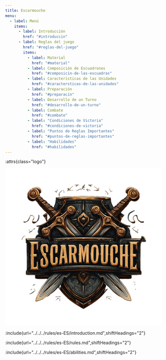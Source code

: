```yaml
---
title: Escarmouche
menu:
  - label: Menú
    items:
      - label: Introducción
        href: "#introduccin"
      - label: Reglas del juego
        href: "#reglas-del-juego"
        items:
          - label: Material
            href: "#material"
          - label: Composición de Escuadrones
            href: "#composicin-de-las-escuadras"
          - label: Características de las Unidades
            href: "#caractersticas-de-las-unidades"
          - label: Preparación
            href: "#preparacin"
          - label: Desarrollo de un Turno
            href: "#desarrollo-de-un-turno"
          - label: Combate
            href: "#combate"
          - label: "Condiciones de Victoria"
            href: "#condiciones-de-victoria"
          - label: "Puntos de Reglas Importantes"
            href: "#puntos-de-reglas-importantes"
          - label: "Habilidades"
            href: "#habilidades"
---
```


<style>
.logo {
  text-align: center;
}

.logo > img {
  width: 300px;
}
</style>

:attrs{class="logo"}

![](../../../resources/logo.png)

:include{url="../../../rules/es-ES/introduction.md",shiftHeadings="2"}

:include{url="../../../rules/es-ES/rules.md",shiftHeadings="2"}

:include{url="../../../rules/es-ES/abilities.md",shiftHeadings="2"}
